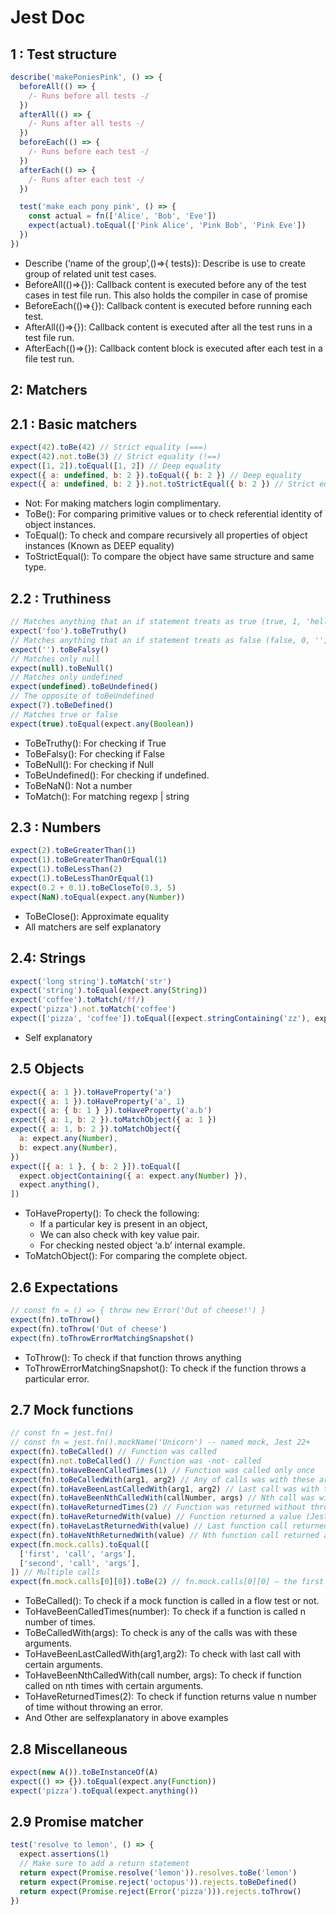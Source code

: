 # Jest Doc

## 1 : Test structure
```js
describe('makePoniesPink', () => {
  beforeAll(() => {
    /- Runs before all tests -/
  })
  afterAll(() => {
    /- Runs after all tests -/
  })
  beforeEach(() => {
    /- Runs before each test -/
  })
  afterEach(() => {
    /- Runs after each test -/
  })

  test('make each pony pink', () => {
    const actual = fn(['Alice', 'Bob', 'Eve'])
    expect(actual).toEqual(['Pink Alice', 'Pink Bob', 'Pink Eve'])
  })
})
```

- Describe (‘name of the group’,()=>{ tests}): Describe is use to create group of related unit test cases.
- BeforeAll(()=>{}):  Callback content is executed before any of the test cases in test file run. This also holds the compiler in case of promise 
- BeforeEach(()=>{}): Callback content is executed before running each test.
- AfterAll(()=>{}): Callback content is executed after all the test runs in a test file run.
- AfterEach(()=>{}): Callback content block is executed after each test in a file test run.


## 2: Matchers

## 2.1 : Basic matchers
```js
expect(42).toBe(42) // Strict equality (===)
expect(42).not.toBe(3) // Strict equality (!==)
expect([1, 2]).toEqual([1, 2]) // Deep equality
expect({ a: undefined, b: 2 }).toEqual({ b: 2 }) // Deep equality
expect({ a: undefined, b: 2 }).not.toStrictEqual({ b: 2 }) // Strict equality (Jest 23+)
```
- Not: For making matchers login complimentary.
- ToBe(): For comparing primitive values or to check referential identity of object instances.
- ToEqual():  To check and compare recursively all properties of object instances (Known as DEEP equality)
- ToStrictEqual(): To compare the object have same structure and same type.

## 2.2 : Truthiness
```js
// Matches anything that an if statement treats as true (true, 1, 'hello', {}, [], 5.3)
expect('foo').toBeTruthy()
// Matches anything that an if statement treats as false (false, 0, '', null, undefined, NaN)
expect('').toBeFalsy()
// Matches only null
expect(null).toBeNull()
// Matches only undefined
expect(undefined).toBeUndefined()
// The opposite of toBeUndefined
expect(7).toBeDefined()
// Matches true or false
expect(true).toEqual(expect.any(Boolean))
```
- ToBeTruthy(): For checking if True
- ToBeFalsy(): For checking if False
- ToBeNull(): For checking if Null
- ToBeUndefined(): For checking if undefined.
- ToBeNaN(): Not a number
- ToMatch(): For matching regexp | string

## 2.3 : Numbers
```js
expect(2).toBeGreaterThan(1)
expect(1).toBeGreaterThanOrEqual(1)
expect(1).toBeLessThan(2)
expect(1).toBeLessThanOrEqual(1)
expect(0.2 + 0.1).toBeCloseTo(0.3, 5)
expect(NaN).toEqual(expect.any(Number))
```
- ToBeClose(): Approximate equality
- All matchers are self explanatory 


## 2.4: Strings
```js
expect('long string').toMatch('str')
expect('string').toEqual(expect.any(String))
expect('coffee').toMatch(/ff/)
expect('pizza').not.toMatch('coffee')
expect(['pizza', 'coffee']).toEqual([expect.stringContaining('zz'), expect.stringMatching(/ff/)])
```
- Self explanatory 

## 2.5 Objects
```js
expect({ a: 1 }).toHaveProperty('a')
expect({ a: 1 }).toHaveProperty('a', 1)
expect({ a: { b: 1 } }).toHaveProperty('a.b')
expect({ a: 1, b: 2 }).toMatchObject({ a: 1 })
expect({ a: 1, b: 2 }).toMatchObject({
  a: expect.any(Number),
  b: expect.any(Number),
})
expect([{ a: 1 }, { b: 2 }]).toEqual([
  expect.objectContaining({ a: expect.any(Number) }),
  expect.anything(),
])
```
- ToHaveProperty(): To check the following:
    - If a particular key is present in an object,
    - We can also check with key value pair.
    - For checking nested object ‘a.b’ internal example.
- ToMatchObject(): For comparing the complete object.

## 2.6 Expectations
```js
// const fn = () => { throw new Error('Out of cheese!') }
expect(fn).toThrow()
expect(fn).toThrow('Out of cheese')
expect(fn).toThrowErrorMatchingSnapshot()
```
- ToThrow(): To check if that function throws anything
- ToThrowErrorMatchingSnapshot(): To check if the function throws a particular error.


## 2.7 Mock functions
```js
// const fn = jest.fn()
// const fn = jest.fn().mockName('Unicorn') -- named mock, Jest 22+
expect(fn).toBeCalled() // Function was called
expect(fn).not.toBeCalled() // Function was -not- called
expect(fn).toHaveBeenCalledTimes(1) // Function was called only once
expect(fn).toBeCalledWith(arg1, arg2) // Any of calls was with these arguments
expect(fn).toHaveBeenLastCalledWith(arg1, arg2) // Last call was with these arguments
expect(fn).toHaveBeenNthCalledWith(callNumber, args) // Nth call was with these arguments (Jest 23+)
expect(fn).toHaveReturnedTimes(2) // Function was returned without throwing an error (Jest 23+)
expect(fn).toHaveReturnedWith(value) // Function returned a value (Jest 23+)
expect(fn).toHaveLastReturnedWith(value) // Last function call returned a value (Jest 23+)
expect(fn).toHaveNthReturnedWith(value) // Nth function call returned a value (Jest 23+)
expect(fn.mock.calls).toEqual([
  ['first', 'call', 'args'],
  ['second', 'call', 'args'],
]) // Multiple calls
expect(fn.mock.calls[0][0]).toBe(2) // fn.mock.calls[0][0] — the first argument of the first call
```

- ToBeCalled(): To check if a mock function is called in a flow test or not.
- ToHaveBeenCalledTimes(number): To check if a function is called n number of times.
- ToBeCalledWith(args): To check is any of the calls was with these arguments.
- ToHaveBeenLastCalledWith(arg1,arg2): To check with last call with certain arguments.
- ToHaveBeenNthCalledWith(call number, args): To check if function called on nth times with certain arguments.
- ToHaveReturnedTimes(2): To check if function returns value n number of time without throwing an error.
- And  Other are selfexplanatory in above examples

## 2.8 Miscellaneous 
```js
expect(new A()).toBeInstanceOf(A)
expect(() => {}).toEqual(expect.any(Function))
expect('pizza').toEqual(expect.anything())
```

## 2.9 Promise matcher
```js
test('resolve to lemon', () => {
  expect.assertions(1)
  // Make sure to add a return statement
  return expect(Promise.resolve('lemon')).resolves.toBe('lemon')
  return expect(Promise.reject('octopus')).rejects.toBeDefined()
  return expect(Promise.reject(Error('pizza'))).rejects.toThrow()
})
```
